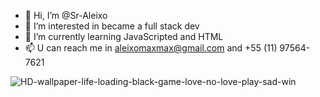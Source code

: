 - 👋 Hi, I’m @Sr-Aleixo
- 👀 I’m interested in became a full stack dev
- 🌱 I’m currently learning JavaScripted and HTML
- 📫 U can reach me in aleixomaxmax@gmail.com and +55 (11) 97564-7621

<!---
Sr-Aleixo/Sr-Aleixo is a ✨ special ✨ repository because its `README.md` (this file) appears on your GitHub profile.
You can click the Preview link to take a look at your changes.
--->
![HD-wallpaper-life-loading-black-game-love-no-love-play-sad-win](https://user-images.githubusercontent.com/97413029/159027677-3273bc17-31c5-430c-9bfa-a3e94f362546.jpg)
